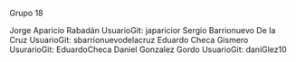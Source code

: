 Grupo 18

Jorge Aparicio Rabadán UsuarioGit: japaricior 
Sergio Barrionuevo De la Cruz UsuarioGit: sbarrionuevodelacruz 
Eduardo Checa Gismero UsurarioGit: EduardoCheca 
Daniel Gonzalez Gordo UsuarioGit: daniGlez10
